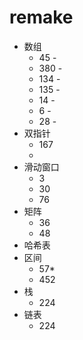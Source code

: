 # remake

- 数组
  - 45 -
  - 380 -
  - 134 -
  - 135 -
  - 14 -
  - 6 -
  - 28 -
- 双指针
    - 167
    - 
- 滑动窗口
    - 3
    - 30
    - 76
- 矩阵
    - 36
    - 48
- 哈希表
- 区间
    - 57*
    - 452
- 栈
    - 224
- 链表
    - 224